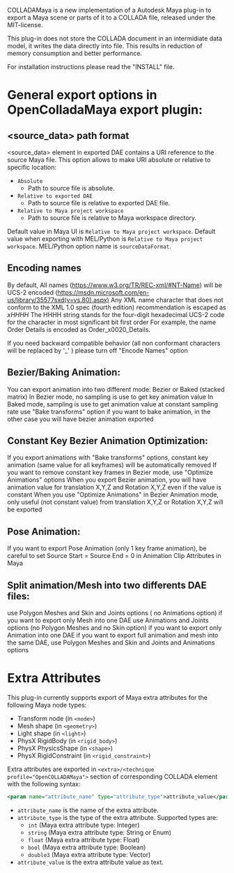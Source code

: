 COLLADAMaya is a new implementation of a Autodesk Maya plug-in to export a Maya scene or parts of it to a COLLADA file, released under the MIT-license.

This plug-in does not store the COLLADA document in an intermidiate data model, it writes the data directly into file. This results in reduction of memory consumption and better performance.

For installation instructions please read the "INSTALL" file.

# General export options in OpenColladaMaya export plugin:

## <source_data> path format
	
<source_data> element in exported DAE contains a URI reference to the source Maya file. This option allows to make URI absolute or relative to specific location:

* ```Absolute```
  * Path to source file is absolute.
* ```Relative to exported DAE```
  * Path to source file is relative to exported DAE file.
* ```Relative to Maya project workspace```
  * Path to source file is relative to Maya workspace directory.

Default value in Maya UI is ```Relative to Maya project workspace```.
Default value when exporting with MEL/Python is ```Relative to Maya project workspace```.
MEL/Python option name is ```sourceDataFormat```.

## Encoding names
	
By default, All names (https://www.w3.org/TR/REC-xml/#NT-Name) will be UCS-2 encoded (https://msdn.microsoft.com/en-us/library/35577sxd(v=vs.80).aspx)
Any XML name character that does not conform to the XML 1.0 spec (fourth edition) recommendation is escaped as _xHHHH_
The HHHH string stands for the four-digit hexadecimal UCS-2 code for the character in most significant bit first order
For example, the name Order Details is encoded as Order_x0020_Details.

If you need backward compatible behavior (all non conformant characters will be replaced by '_' ) please turn off "Encode Names" option

## Bezier/Baking Animation:
	
You can export animation into two different mode: Bezier or Baked (stacked matrix)
In Bezier mode, no sampling is use to get key animation value
In Baked mode, sampling is use to get animation value at constant sampling rate
use "Bake transforms" option if you want to bake animation, in the other case you will have bezier animation exported

## Constant Key Bezier Animation Optimization:
	
If you export animations with "Bake transforms" options, constant key animation (same value for all keyframes) will be automatically removed
If you want to remove constant key frames in Bezier mode, use "Optimize Animations" options
When you export Bezier animation, you will have animation value for translation X,Y,Z and Rotation X,Y,Z even if the value is constant
When you use "Optimize Animations" in Bezier Animation mode, only useful (not constant value) from translation X,Y,Z or Rotation X,Y,Z will be exported

## Pose Animation:
	
If you want to export Pose Animation (only 1 key frame animation), be careful to set Source Start = Source End = 0 in Animation Clip Attributes in Maya


## Split animation/Mesh into two differents DAE files:
	
use Polygon Meshes and Skin and Joints options ( no Animations option) if you want to export only Mesh into one DAE
use Animations and Joints options (no Polygon Meshes and no Skin option) if you want to export only Animation into one DAE
if you want to export full animation and mesh into the same DAE, use Polygon Meshes and Skin and Joints and Animations options

# Extra Attributes

This plug-in currently supports export of Maya extra attributes for the following Maya node types:
* Transform node (in ```<node>```)
* Mesh shape (in ```<geometry>```)
* Light shape (in ```<light>```)
* PhysX RigidBody (in ```<rigid_body>```)
* PhysX PhysicsShape (in ```<shape>```)
* PhysX RigidConstraint (in ```<rigid_constraint>```)

Extra attributes are exported in ```<extra>/<technique profile="OpenCOLLADAMaya">``` section of corresponding COLLADA element with the following syntax:

```xml
<param name="attribute_name" type="attribute_type">attribute_value</param>
```

* ```attribute_name``` is the name of the extra attribute.
* ```attribute_type``` is the type of the extra attribute. Supported types are:
  * ```int``` (Maya extra attribute type: Integer)
  * ```string``` (Maya extra attribute type: String or Enum)
  * ```float``` (Maya extra attribute type: Float)
  * ```bool``` (Maya extra attribute type: Boolean)
  * ```double3``` (Maya extra attribute type: Vector)
* ```attribute_value``` is the extra attribute value as text.